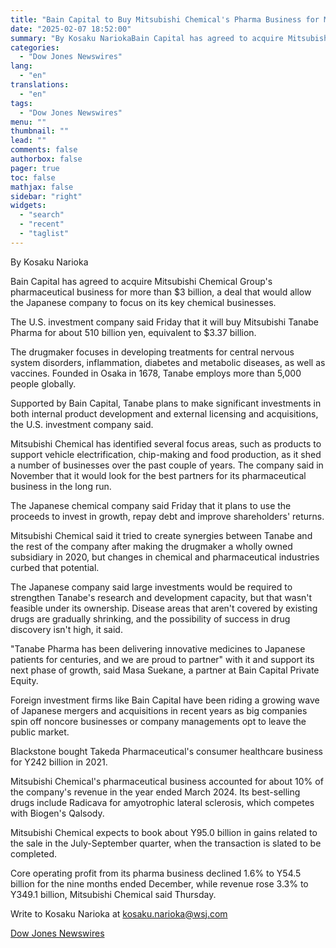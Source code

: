 ```yaml
---
title: "Bain Capital to Buy Mitsubishi Chemical's Pharma Business for More Than $3 Billion — Update"
date: "2025-02-07 18:52:00"
summary: "By Kosaku NariokaBain Capital has agreed to acquire Mitsubishi Chemical Group's pharmaceutical business for more than $3 billion, a deal that would allow the Japanese company to focus on its key chemical businesses.The U.S. investment company said Friday that it will buy Mitsubishi Tanabe Pharma for about 510 billion yen,..."
categories:
  - "Dow Jones Newswires"
lang:
  - "en"
translations:
  - "en"
tags:
  - "Dow Jones Newswires"
menu: ""
thumbnail: ""
lead: ""
comments: false
authorbox: false
pager: true
toc: false
mathjax: false
sidebar: "right"
widgets:
  - "search"
  - "recent"
  - "taglist"
---
```


By Kosaku Narioka

Bain Capital has agreed to acquire Mitsubishi Chemical Group's pharmaceutical business for more than $3 billion, a deal that would allow the Japanese company to focus on its key chemical businesses.

The U.S. investment company said Friday that it will buy Mitsubishi Tanabe Pharma for about 510 billion yen, equivalent to $3.37 billion.

The drugmaker focuses in developing treatments for central nervous system disorders, inflammation, diabetes and metabolic diseases, as well as vaccines. Founded in Osaka in 1678, Tanabe employs more than 5,000 people globally.

Supported by Bain Capital, Tanabe plans to make significant investments in both internal product development and external licensing and acquisitions, the U.S. investment company said.

Mitsubishi Chemical has identified several focus areas, such as products to support vehicle electrification, chip-making and food production, as it shed a number of businesses over the past couple of years. The company said in November that it would look for the best partners for its pharmaceutical business in the long run.

The Japanese chemical company said Friday that it plans to use the proceeds to invest in growth, repay debt and improve shareholders' returns.

Mitsubishi Chemical said it tried to create synergies between Tanabe and the rest of the company after making the drugmaker a wholly owned subsidiary in 2020, but changes in chemical and pharmaceutical industries curbed that potential.

The Japanese company said large investments would be required to strengthen Tanabe's research and development capacity, but that wasn't feasible under its ownership. Disease areas that aren't covered by existing drugs are gradually shrinking, and the possibility of success in drug discovery isn't high, it said.

"Tanabe Pharma has been delivering innovative medicines to Japanese patients for centuries, and we are proud to partner" with it and support its next phase of growth, said Masa Suekane, a partner at Bain Capital Private Equity.

Foreign investment firms like Bain Capital have been riding a growing wave of Japanese mergers and acquisitions in recent years as big companies spin off noncore businesses or company managements opt to leave the public market.

Blackstone bought Takeda Pharmaceutical's consumer healthcare business for Y242 billion in 2021.

Mitsubishi Chemical's pharmaceutical business accounted for about 10% of the company's revenue in the year ended March 2024. Its best-selling drugs include Radicava for amyotrophic lateral sclerosis, which competes with Biogen's Qalsody.

Mitsubishi Chemical expects to book about Y95.0 billion in gains related to the sale in the July-September quarter, when the transaction is slated to be completed.

Core operating profit from its pharma business declined 1.6% to Y54.5 billion for the nine months ended December, while revenue rose 3.3% to Y349.1 billion, Mitsubishi Chemical said Thursday.

Write to Kosaku Narioka at kosaku.narioka@wsj.com

[Dow Jones Newswires](https://www.tradingview.com/news/DJN_DN20250207004210:0/)
